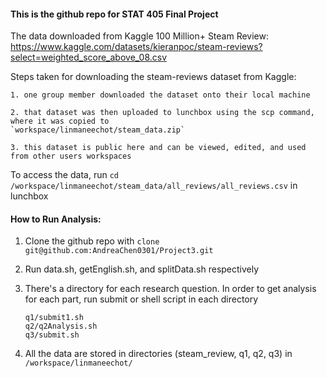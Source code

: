 #### This is the github repo for STAT 405 Final Project

The data downloaded from Kaggle 100 Million+ Steam Review: https://www.kaggle.com/datasets/kieranpoc/steam-reviews?select=weighted_score_above_08.csv 

Steps taken for downloading the steam-reviews dataset from Kaggle:

    1. one group member downloaded the dataset onto their local machine
    
    2. that dataset was then uploaded to lunchbox using the scp command, where it was copied to 
    `workspace/linmaneechot/steam_data.zip`
    
    3. this dataset is public here and can be viewed, edited, and used from other users workspaces
    
To access the data, run `cd /workspace/linmaneechot/steam_data/all_reviews/all_reviews.csv` in lunchbox


#### How to Run Analysis:

1. Clone the github repo with `clone git@github.com:AndreaChen0301/Project3.git`

2. Run data.sh, getEnglish.sh, and splitData.sh respectively

3. There's a directory for each research question. In order to get analysis for each part, run submit or shell script in each directory

       q1/submit1.sh
       q2/q2Analysis.sh
       q3/submit.sh

4. All the data are stored in directories (steam_review, q1, q2, q3) in `/workspace/linmaneechot/`

